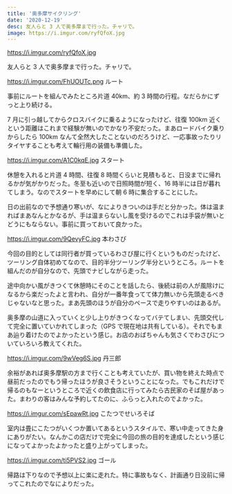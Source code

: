 ```yaml
---
title: '奥多摩サイクリング'
date: '2020-12-19'
desc: 友人らと 3 人で奥多摩まで行った。チャリで。
image: https://i.imgur.com/ryfQfoX.jpg
---
```


https://i.imgur.com/ryfQfoX.jpg

友人らと 3 人で奥多摩まで行った。チャリで。

https://i.imgur.com/FhUOUTc.png
ルート

事前にルートを組んでみたところ片道 40km、約 3 時間の行程。なだらかにずっと上り続ける。

7 月に引っ越してからクロスバイクに乗るようになったけど、往復 100km 近くという距離はこれまで経験が無いのでかなり不安だった。まあロードバイク乗りからしたら 100km なんて全然大したことないのだろうけど、一応事故ったりリタイヤすることも考えて輪行用の装備も準備した。

https://i.imgur.com/A1C0kqE.jpg
スタート

休憩を入れると片道 4 時間、往復 8 時間くらいと見積もると、日没までに帰れるかが気がかりだった。冬至も近いので日照時間が短く、16 時半には日が暮れてしまう。なのでスタートを早めにして朝 6 時に集合することにした。

日の出前なので予想通り寒いが、なによりきついのは手だと分かった。体は温まればまあなんとかなるが、手は温まらないし風を受けるのでこれは手袋が無いとどうにもならない。事前に買っておいて良かった。

https://i.imgur.com/9QevyFC.jpg
本わさび

今回の目的としては同行者が買っているわさび屋に行くというものだったけど、ツーリング自体初めてなので、目的半分ツーリング半分というところ。ルートを組んだのが自分なので、先頭でナビしながら走った。

途中向かい風がきつくて休憩時にそのことを話したら、後続は前の人が風除けになるから楽だったよと言われ、自分が一番年食ってて体力無いから先頭走るべきじゃないなと思った。まあ先頭のほうが自分のペースで走りやすいのはあるが。

奥多摩の山道に入っていくと少し上りがきつくなってバテてしまい、先頭交代して完全に置いていかれてしまった（GPS で現在地は共有している）。それでもまあ辿り着けたのでよかったという感じ。お店のおばちゃんも気さくでわさびについていろいろ教えてくれた。

https://i.imgur.com/9wVeg6S.jpg
丹三郎

余裕があれば奥多摩駅の方まで行くことも考えていたが、買い物を終えた時点で昼前だったのでもう帰ったほうが良さそうということになった。でもこれだけで帰るのもなーというところで近くの飲食店に行ってみたら古民家のそば屋があった。まわりの客はみんな予約してたのに、ふらっと入れたのでよかった。

https://i.imgur.com/sEpawRt.jpg
こたつでせいろそば

室内は畳にこたつがいくつか置いてあるというスタイルで、寒い中走ってきた身にありがたい。なんかこの店だけで完全に今回の旅の目的を達成したという感じになってよかったよかったと盛り上がってしまった。

https://i.imgur.com/ti5PVS2.jpg
ゴール

帰路は下りなので予想以上に楽に走れた。特に事故もなく、計画通り日没前に帰ってこれたのでなによりだった。
